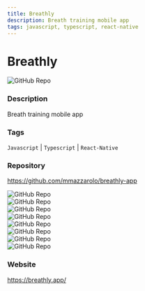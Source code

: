 ```yaml
---
title: Breathly
description: Breath training mobile app
tags: javascript, typescript, react-native
---
```

        

# Breathly

![GitHub Repo](https://img.shields.io/static/v1?label=category&message=opensource&color=green)

### Description

Breath training mobile app

### Tags

`Javascript` | `Typescript` | `React-Native`

### Repository

https://github.com/mmazzarolo/breathly-app

![GitHub Repo](https://img.shields.io/github/stars/mmazzarolo/breathly-app?style=social)<br />![GitHub Repo](https://img.shields.io/github/forks/mmazzarolo/breathly-app?style=social)<br />![GitHub Repo](https://img.shields.io/github/v/tag/mmazzarolo/breathly-app?style=social)<br />![GitHub Repo](https://img.shields.io/github/contributors/mmazzarolo/breathly-app)<br />![GitHub Repo](https://img.shields.io/github/issues-pr/mmazzarolo/breathly-app)<br />![GitHub Repo](https://img.shields.io/github/issues/mmazzarolo/breathly-app)<br />![GitHub Repo](https://img.shields.io/github/license/mmazzarolo/breathly-app)<br />![GitHub Repo](https://img.shields.io/github/last-commit/mmazzarolo/breathly-app)<br />

### Website

https://breathly.app/